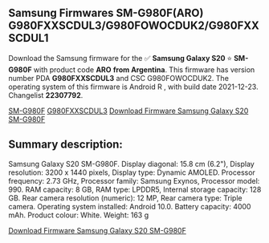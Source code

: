 <h2>Samsung Firmwares SM-G980F(ARO) G980FXXSCDUL3/G980FOWOCDUK2/G980FXXSCDUL1</h2>
Download the Samsung firmware for the ✅ <strong>Samsung Galaxy S20 </strong> ⭐ <strong>SM-G980F</strong> with product code <strong>ARO</strong> <strong> from Argentina</strong>. This firmware has version number PDA <strong>G980FXXSCDUL3</strong> and CSC G980FOWOCDUK2. The operating system of this firmware is Android R , with build date 2021-12-23. Changelist <strong>22307792</strong>.

[SM-G980F](https://samfirm.shop/samsung/model/SM-G980F)
[G980FXXSCDUL3](https://samfirm.shop/samsung/pda/G980FXXSCDUL3)
[Download Firmware Samsung Galaxy S20 SM-G980F](https://samfirm.shop/samsung/firmware/485079)
<h2>Summary description:</h2>
<p>Samsung Galaxy S20 SM-G980F. Display diagonal: 15.8 cm (6.2"), Display resolution: 3200 x 1440 pixels, Display type: Dynamic AMOLED. Processor frequency: 2.73 GHz, Processor family: Samsung Exynos, Processor model: 990. RAM capacity: 8 GB, RAM type: LPDDR5, Internal storage capacity: 128 GB. Rear camera resolution (numeric): 12 MP, Rear camera type: Triple camera. Operating system installed: Android 10.0. Battery capacity: 4000 mAh. Product colour: White. Weight: 163 g</p>


[Download Firmware Samsung Galaxy S20 SM-G980F](https://samfirm.shop/samsung/firmware/485079)
